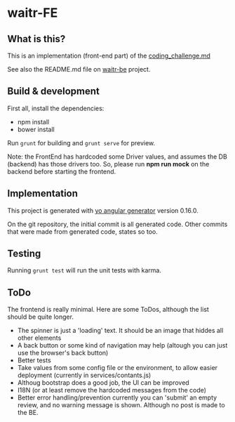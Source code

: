 # waitr-FE

## What is this?
This is an implementation (front-end part) of the [coding_challenge.md](https://github.com/WaitrInc/coding-challenge/blob/master/coding_challenge.md)

See also the README.md file on [waitr-be](https://github.com/rafahoro1/waitr_be) project.

## Build & development
First all, install the dependencies:

 - npm install
 - bower install


Run `grunt` for building and `grunt serve` for preview.

Note: the FrontEnd has hardcoded some Driver values, and assumes the DB (backend) has those drivers too. So, please run **npm run mock** on the backend before starting the frontend.


## Implementation

This project is generated with [yo angular generator](https://github.com/yeoman/generator-angular) version 0.16.0.

On the git repository, the initial commit is all generated code. Other commits that were made from generated code, states so too.


## Testing

Running `grunt test` will run the unit tests with karma. 


## ToDo

 The frontend is really minimal. Here are some ToDos, although the list should be quite longer.
  
 - The spinner is just a 'loading' text. It should be an image that hiddes all other elements
 - A back button or some kind of navigation may help (altough you can just use the browser's back button)
 - Better tests
 - Take values from some config file or the environment, to allow easier deployment (currently in services/contants.js)
 - Althoug bootstrap does a good job, the UI can be improved
 - I18N (or at least remove the hardcoded messages from the code)
 - Better error handling/prevention currently you can 'submit' an empty review, and no warning message is shown. Although no post is made to the BE.

